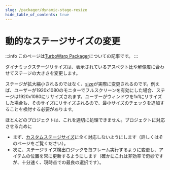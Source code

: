 ```yaml
---
slug: /packager/dynamic-stage-resize
hide_table_of_contents: true
---
```


# 動的なステージサイズの変更

:::info
このページは[TurboWarp Packager](https://packager.turbowarp.org)についての記事です。
:::

ダイナミックステージリサイズは、表示されているアスペクト比や解像度に合わせてステージの大きさを変更します。

ステージが拡大縮小されるのではなく、[size](/custom-stage-size)が実際に変更されるのです。例えば、ユーザーが1920x1080のモニターでフルスクリーンを有効にした場合、ステージは1920x1080にリサイズされます。ユーザーがウィンドウを1x1にリサイズした場合も、そのサイズにリサイズされるので、最小サイズのチェックを追加することを検討する必要があります。

ほとんどのプロジェクトは、これを適切に処理できません。プロジェクトに対応させるために

 - まず、[カスタムステージサイズ](/custom-stage-size)に全く対応しないようにします（詳しくはそのページをご覧ください）。
 - 次に、ステージサイズ検出ロジックを毎フレーム実行するように変更し、アイテムの位置を常に更新するようにします（確かにこれは非効率で奇妙ですが、十分速く、現時点での最良の選択です）。

